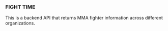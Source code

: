 ### FIGHT TIME

This is a backend API that returns MMA fighter information across different organizations.

